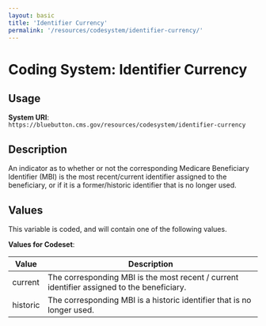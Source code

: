 ```yaml
---
layout: basic
title: 'Identifier Currency'
permalink: '/resources/codesystem/identifier-currency/'
---
```

# Coding System: Identifier Currency

## Usage

**System URI**: `https://bluebutton.cms.gov/resources/codesystem/identifier-currency`

## Description
An indicator as to whether or not the corresponding Medicare Beneficiary Identifier (MBI) is the most recent/current identifier assigned to the beneficiary, or if it is a former/historic identifier that is no longer used.

## Values
This variable is coded, and will contain one of the following values.

**Values for Codeset**:

| Value     | Description                          |
|-----------|--------------------------------------|
| current   | The corresponding MBI is the most recent / current identifier assigned to the beneficiary. |
| historic  | The corresponding MBI is a historic identifier that is no longer used. |
